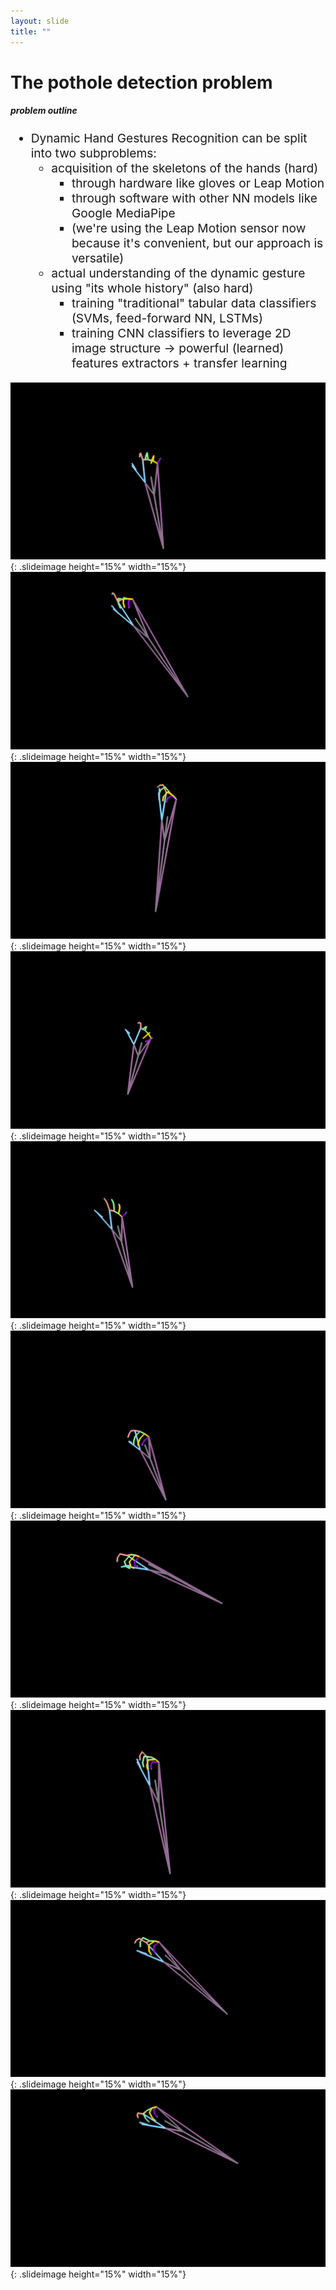 ```yaml
---
layout: slide
title: ""
---
```


# The pothole detection problem
##### **problem outline**

<div markdown="1" style="font-size:2vw">

- Dynamic Hand Gestures Recognition can be split into two subproblems:
	- acquisition of the skeletons of the hands (hard)
		- through hardware like gloves or Leap Motion
		- through software with other NN models like Google MediaPipe
		- (we're using the Leap Motion sensor now because it's convenient, but our approach is versatile)
	- actual understanding of the dynamic gesture using "its whole history" (also hard)
		- training "traditional" tabular data classifiers (SVMs, feed-forward NN, LSTMs)
		- training CNN classifiers to leverage 2D image structure -> powerful (learned) features extractors + transfer learning

</div>

<!-- | <figcaption class="figcaption" markdown="1"> Grab </figcaption> | <figcaption class="figcaption" markdown="1"> Pinch </figcaption> | -->

![grab](img/dynamic-hands-gestures-animated-gifs/grab.gif){: .slideimage height="15%" width="15%"}
![pinch](img/dynamic-hands-gestures-animated-gifs/pinch.gif){: .slideimage height="15%" width="15%"}
![tap](img/dynamic-hands-gestures-animated-gifs/tap.gif){: .slideimage height="15%" width="15%"}
![swipe-left](img/dynamic-hands-gestures-animated-gifs/swipe-left.gif){: .slideimage height="15%" width="15%"}
![swipe-right](img/dynamic-hands-gestures-animated-gifs/swipe-right.gif){: .slideimage height="15%" width="15%"}
![swipe-O](img/dynamic-hands-gestures-animated-gifs/swipe-O.gif){: .slideimage height="15%" width="15%"}
![swipe-V](img/dynamic-hands-gestures-animated-gifs/swipe-V.gif){: .slideimage height="15%" width="15%"}
![OK](img/dynamic-hands-gestures-animated-gifs/OK.gif){: .slideimage height="15%" width="15%"}
![expand](img/dynamic-hands-gestures-animated-gifs/expand.gif){: .slideimage height="15%" width="15%"}
![three](img/dynamic-hands-gestures-animated-gifs/three.gif){: .slideimage height="15%" width="15%"}

<!--
![one](img/dynamic-hands-gestures-animated-gifs/one.gif){: .slideimage height="15%" width="15%"}
![two](img/dynamic-hands-gestures-animated-gifs/two.gif){: .slideimage height="15%" width="15%"}
![four](img/dynamic-hands-gestures-animated-gifs/four.gif){: .slideimage height="15%" width="15%"}
-->


<!-- figcaption class="figcaption" markdown="1">

Credits: [Visualizing the Loss Landscape of Neural Nets](https://arxiv.org/pdf/1712.09913.pdf){: .pleaseletmeclickonthislink}

</figcaption -->

